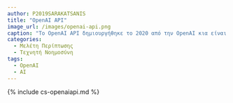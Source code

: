 ```yaml
---
author: P2019SARAKATSANIS
title: "OpenAI API"
image_url: /images/openai-api.png
caption: "Το OpenAI API δημιουργήθηκε το 2020 από την OpenAI κια είναι ένα ισχυρό εργαλείο που επιτρέπει στους προγραμματιστές να ενσωματώνουν προηγμένες δυνατότητες AI στις εφαρμογές τους, συμπεριλαμβανομένης της επεξεργασίας γλώσσας, της αναγνώρισης εικόνας και της μηχανικής εκμάθησης. Πολλοί λένε ότι είναι το μέλλον του προγραμματισμού καθώς η προσφορά του στους προγραμματατιστές που ασχολούνται με μοτέλα εκπαίδευτσης θυμίζει την προσφορά των βιβλιοθηκών όταν προτοεμφανήστησκαν σε έναν ανώτερο βαθμό."
categories:
  - Μελέτη Περίπτωσης
  - Τεχνητή Νοημοσύνη
tags:
  - OpenAI
  - ΑΙ
---
```


{% include cs-openaiapi.md %}
